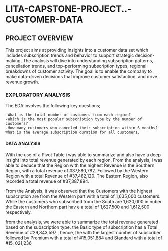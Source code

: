 # LITA-CAPSTONE-PROJECT..-CUSTOMER-DATA

## PROJECT OVERVIEW
This project aims at providing insights into a customer data set which includes subscription trends and behavior to support strategic decision-making, The analysis will dive into understanding subscription patterns, cancellation trends, and top-performing subscription types, regional breakdowns of customer activity. The goal is to enable the company to make data-driven decisions that improve customer satisfaction, and drive revenue growth. 

### EXPLORATORY ANALYSIS

The EDA involves the following key questions;

    -What is the total number of customers from each region?
    -Which is the most popular subscription type by the number of customers?
    -How many customers who canceled their subscription within 6 months?
    What is the average subscription duration for all customers.



#### DATA ANALYSIS
With the use of a Pivot  Table i was able to summarize and also have a deep insight into total revenue generated by each region.
From the analysis, i was able to deduce that the Region with the highest Revenue is the Southern Region, with a total revenue of #37,580,782. Followed by the Western Region with a total Revenue of #37,482,120. The Eastern Region, also recorded a total revenue of #37,387,894. 


 From the Analysis, it was observed that the Customers with the highest subscription are from the Western part with a total of  1,635,000   customers.  While the  customers who subscribed from the South  are 1,620,000 in nuber.  the Eastern and Northern part hav e a total of 1,627,500 and 1,612,500 respectively.


from the analysis, we were able to summarize the total revenue generated based on the subscription type. the Basic type of subscription has a Total Revenue of #29,843,597 , hence, the with the largest number of subscriber. followed by Premium with a total of  #15,051,884 and Standard with a total of #15, 021,236


    
